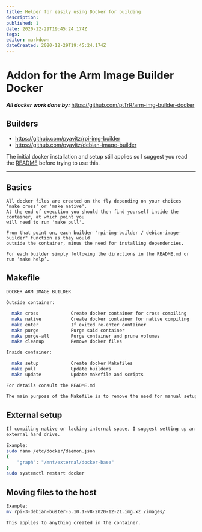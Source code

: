 ```yaml
---
title: Helper for easily using Docker for building
description: 
published: 1
date: 2020-12-29T19:45:24.174Z
tags: 
editor: markdown
dateCreated: 2020-12-29T19:45:24.174Z
---
```


# Addon for the Arm Image Builder Docker

***All docker work done by:*** https://github.com/ptTrR/arm-img-builder-docker

## Builders
* https://github.com/pyavitz/rpi-img-builder
* https://github.com/pyavitz/debian-image-builder

The initial docker installation and setup still applies so I suggest you
read the [README](https://github.com/ptTrR/arm-img-builder-docker/blob/main/README.md) before trying to use this.

---

## Basics
```ssh
All docker files are created on the fly depending on your choices 'make cross' or 'make native'.
At the end of execution you should then find yourself inside the container, at which point you
will need to run 'make pull'.

From that point on, each builder "rpi-img-builder / debian-image-builder" function as they would
outside the container, minus the need for installing dependencies.

For each builder simply following the directions in the README.md or run ‘make help’.
```

## Makefile
```sh
DOCKER ARM IMAGE BUILDER

Outside container: 

  make cross            Create docker container for cross compiling
  make native           Create docker container for native compiling
  make enter            If exited re-enter container
  make purge            Purge said container
  make purge-all        Purge container and prune volumes
  make cleanup          Remove docker files

Inside container: 

  make setup            Create docker Makefiles
  make pull             Update builders
  make update           Update makefile and scripts

For details consult the README.md
```

```sh
The main purpose of the Makefile is to remove the need for manual setup
```
## External setup
```sh
If compiling native or lacking internal space, I suggest setting up an
external hard drive.

Example:
sudo nano /etc/docker/daemon.json
{
    "graph": "/mnt/external/docker-base"
}
sudo systemctl restart docker
```

## Moving files to the host
```sh
Example:
mv rpi-3-debian-buster-5.10.1-v8-2020-12-21.img.xz /images/

This applies to anything created in the container.
```